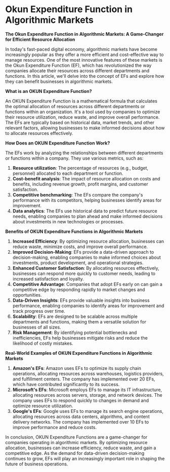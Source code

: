 # Okun Expenditure Function in Algorithmic Markets

**The Okun Expenditure Function in Algorithmic Markets: A Game-Changer for Efficient Resource Allocation**

In today's fast-paced digital economy, algorithmic markets have become increasingly popular as they offer a more efficient and cost-effective way to manage resources. One of the most innovative features of these markets is the Okun Expenditure Function (EF), which has revolutionized the way companies allocate their resources across different departments and functions. In this article, we'll delve into the concept of EFs and explore how they can benefit businesses in algorithmic markets.

**What is an OKUN Expenditure Function?**

An OKUN Expenditure Function is a mathematical formula that calculates the optimal allocation of resources across different departments or functions within an organization. It's a tool used by companies to optimize their resource utilization, reduce waste, and improve overall performance. The EFs are typically based on historical data, market trends, and other relevant factors, allowing businesses to make informed decisions about how to allocate resources effectively.

**How Does an OKUN Expenditure Function Work?**

The EFs work by analyzing the relationships between different departments or functions within a company. They use various metrics, such as:

1. **Resource utilization**: The percentage of resources (e.g., budget, personnel) allocated to each department or function.
2. **Cost-benefit analysis**: The impact of resource allocation on costs and benefits, including revenue growth, profit margins, and customer satisfaction.
3. **Competitive benchmarking**: The EFs compare the company's performance with its competitors, helping businesses identify areas for improvement.
4. **Data analytics**: The EFs use historical data to predict future resource needs, enabling companies to plan ahead and make informed decisions about investments in new technologies or processes.

**Benefits of OKUN Expenditure Functions in Algorithmic Markets**

1. **Increased Efficiency**: By optimizing resource allocation, businesses can reduce waste, minimize costs, and improve overall performance.
2. **Improved Decision-Making**: EFs provide a data-driven approach to decision-making, enabling companies to make informed choices about investments, product development, and operational strategies.
3. **Enhanced Customer Satisfaction**: By allocating resources effectively, businesses can respond more quickly to customer needs, leading to increased satisfaction and loyalty.
4. **Competitive Advantage**: Companies that adopt EFs early on can gain a competitive edge by responding rapidly to market changes and opportunities.
5. **Data-Driven Insights**: EFs provide valuable insights into business performance, enabling companies to identify areas for improvement and track progress over time.
6. **Scalability**: EFs are designed to be scalable across multiple departments and functions, making them a versatile solution for businesses of all sizes.
7. **Risk Management**: By identifying potential bottlenecks and inefficiencies, EFs help businesses mitigate risks and reduce the likelihood of costly mistakes.

**Real-World Examples of OKUN Expenditure Functions in Algorithmic Markets**

1. **Amazon's EFs**: Amazon uses EFs to optimize its supply chain operations, allocating resources across warehouses, logistics providers, and fulfillment centers. The company has implemented over 20 EFs, which have contributed significantly to its success.
2. **Microsoft's EFs**: Microsoft employs EFs to manage its IT infrastructure, allocating resources across servers, storage, and network devices. The company uses EFs to respond quickly to changes in demand and optimize resource utilization.
3. **Google's EFs**: Google uses EFs to manage its search engine operations, allocating resources across data centers, algorithms, and content delivery networks. The company has implemented over 10 EFs to improve performance and reduce costs.

In conclusion, OKUN Expenditure Functions are a game-changer for companies operating in algorithmic markets. By optimizing resource allocation, businesses can increase efficiency, reduce waste, and gain a competitive edge. As the demand for data-driven decision-making continues to grow, EFs will play an increasingly important role in shaping the future of business operations.
